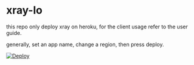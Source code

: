# xray-lo

this repo only deploy xray on heroku, for the client usage refer to the user guide.

generally, set an app name, change a region, then press deploy.

[![Deploy](https://www.herokucdn.com/deploy/button.png)](https://dashboard.heroku.com/new?template=https://github.com/lothario5/xray-lo)
